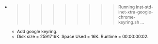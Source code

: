 * >>>>>>>>> Running inst-std-inet-xtra-google-chrome-keyring.sh ...
  * Add google keyring.
  * Disk size = 2591716K. Space Used = 16K. Runtime = 00:00:00:02.
